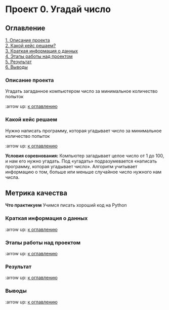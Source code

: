 # Проект 0. Угадай число

## Оглавление
[1. Описание проекта](https://github.com/Ildar-87/data_science_127-SIR/tree/main/project_0#%D0%BE%D0%BF%D0%B8%D1%81%D0%B0%D0%BD%D0%B8%D0%B5-%D0%BF%D1%80%D0%BE%D0%B5%D0%BA%D1%82%D0%B0)\
[2. Какой кейс решаем?](https://github.com/Ildar-87/data_science_127-SIR/tree/main/project_0#%D0%BA%D0%B0%D0%BA%D0%BE%D0%B9-%D0%BA%D0%B5%D0%B9%D1%81-%D1%80%D0%B5%D1%88%D0%B0%D0%B5%D0%BC)\
[3. Краткая информация о данных](https://github.com/Ildar-87/data_science_127-SIR/tree/main/project_0#%D0%BA%D1%80%D0%B0%D1%82%D0%BA%D0%B0%D1%8F-%D0%B8%D0%BD%D1%84%D0%BE%D1%80%D0%BC%D0%B0%D1%86%D0%B8%D1%8F-%D0%BE-%D0%B4%D0%B0%D0%BD%D0%BD%D1%8B%D1%85)\
[4. Этапы работы над проектом](https://github.com/Ildar-87/data_science_127-SIR/tree/main/project_0#%D1%8D%D1%82%D0%B0%D0%BF%D1%8B-%D1%80%D0%B0%D0%B1%D0%BE%D1%82%D1%8B-%D0%BD%D0%B0%D0%B4-%D0%BF%D1%80%D0%BE%D0%B5%D0%BA%D1%82%D0%BE%D0%BC)\
[5. Результат](https://github.com/Ildar-87/data_science_127-SIR/tree/main/project_0#%D1%80%D0%B5%D0%B7%D1%83%D0%BB%D1%8C%D1%82%D0%B0%D1%82)\
[6. Выводы](https://github.com/Ildar-87/data_science_127-SIR/tree/main/project_0#%D0%B2%D1%8B%D0%B2%D0%BE%D0%B4%D1%8B)

### Описание проекта
Угадать загаданное компьютером число за минимальное количество попыток

:arrow up: [к оглавлению](https://github.com/Ildar-87/data_science_127-SIR/tree/main/project_0#Оглавление)

### Какой кейс решаем
Нужно написать программу, которая угадывает число за минимальное количество попыток 

:arrow up: [к оглавлению](https://github.com/Ildar-87/data_science_127-SIR/tree/main/project_0#Оглавление)

**Условия соревнования:**
Компьютер загадывает целое число от 1 до 100, и нам его нужно угадать. Под «угадать» подразумевается «написать программу, которая угадывает число».
Алгоритм учитывает информацию о том, больше или меньше случайное число нужного нам числа.

**Метрика качества**
-----

**Что практикуем**
Учимся писать хороший код на Python

### Краткая информация о данных

:arrow up: [к оглавлению](https://github.com/Ildar-87/data_science_127-SIR/tree/main/project_0#Оглавление)

### Этапы работы над проектом

:arrow up: [к оглавлению](https://github.com/Ildar-87/data_science_127-SIR/tree/main/project_0#Оглавление)

### Результат

:arrow up: [к оглавлению](https://github.com/Ildar-87/data_science_127-SIR/tree/main/project_0#Оглавление)

### Выводы

:arrow up: [к оглавлению](https://github.com/Ildar-87/data_science_127-SIR/tree/main/project_0#Оглавление)
